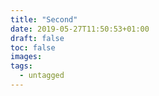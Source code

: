 ```yaml
---
title: "Second"
date: 2019-05-27T11:50:53+01:00
draft: false
toc: false
images:
tags:
  - untagged
---
```


